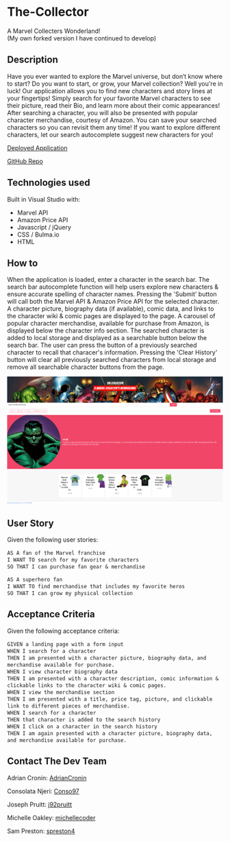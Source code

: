 # The-Collector 
A Marvel Collecters Wonderland!
<br>
(My own forked version I have continued to develop)

## Description
Have you ever wanted to explore the Marvel universe, but don’t know where to start? Do you want to start, or grow, your Marvel collection? Well you're in luck! Our application allows you to find new characters and story lines at your fingertips! Simply search for your favorite Marvel characters to see their picture, read their Bio, and learn more about their comic appearances! After searching a character, you will also be presented with popular character merchandise, courtesy of Amazon. You can save your searched characters so you can revisit them any time! If you want to explore different characters, let our search autocomplete suggest new characters for you!


[Deployed Application](https://adriancronin.github.io/The-Collector-2-Electric-Bugaloo/)

[GitHub Repo](https://github.com/AdrianCronin/The-Collector-2-Electric-Bugaloo)

## Technologies used
Built in Visual Studio with:
* Marvel API
* Amazon Price API
* Javascript / jQuery
* CSS / Bulma.io
* HTML

## How to
When the application is loaded, enter a character in the search bar. The search bar autocomplete function will help users explore new characters & ensure accurate spelling of character names. Pressing the 'Submit' button will call both the Marvel API & Amazon Price API for the selected character. A character picture, biography data (if available), comic data, and links to the character wiki & comic pages are displayed to the page. A carousel of popular character merchandise, available for purchase from Amazon, is displayed below the character info section. The searched character is added to local storage and displayed as a searchable button below the search bar. The user can press the button of a previously searched character to recall that characer's information. Pressing the 'Clear History' button will clear all previously searched characters from local storage and remove all searchable character buttons from the page.

![The Collector Home Page 1](./assets/images/screenshot3.png)

## User Story
Given the following user stories:

```
AS A fan of the Marvel franchise
I WANT TO search for my favorite characters
SO THAT I can purchase fan gear & merchandise
```
```
AS A superhero fan
I WANT TO find merchandise that includes my favorite heros
SO THAT I can grow my physical collection
```

## Acceptance Criteria
Given the following acceptance criteria:

```
GIVEN a landing page with a form input
WHEN I search for a character
THEN I am presented with a character picture, biography data, and merchandise available for purchase.
WHEN I view character biography data
THEN I am presented with a character description, comic information & clickable links to the character wiki & comic pages.
WHEN I view the merchandise section
THEN I am presented with a title, price tag, picture, and clickable link to different pieces of merchandise.
WHEN I search for a character
THEN that character is added to the search history
WHEN I click on a character in the search history
THEN I am again presented with a character picture, biography data, and merchandise available for purchase.
```

## Contact The Dev Team
Adrian Cronin: [AdrianCronin](https://github.com/AdrianCronin)

Consolata Njeri: [Conso97](https://github.com/Conso97)

Joseph Pruitt: [j92pruitt](https://github.com/j92pruitt)

Michelle Oakley: [michellecoder](https://github.com/michellecoder)

Sam Preston: [spreston4](https://github.com/spreston4)
